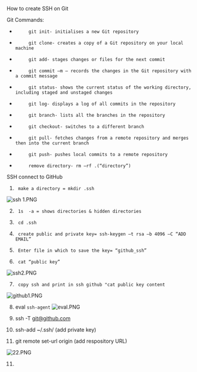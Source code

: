 How to create SSH on Git



Git Commands:

-          git init- initialises a new Git repository

-          git clone- creates a copy of a Git repository on your local machine

-          git add- stages changes or files for the next commit

-          git commit –m – records the changes in the Git repository with a commit message

-          git status- shows the current status of the working directory, including staged and unstaged changes

-          git log- displays a log of all commits in the repository

-          git branch- lists all the branches in the repository

-          git checkout- switches to a different branch

-          git pull- fetches changes from a remote repository and merges then into the current branch

-          git push- pushes local commits to a remote repository

-          remove directory- rm –rf .(“directory”)

 

SSH connect to GitHub

1)      make a directory = mkdir .ssh
![ssh 1.PNG](..%2F..%2F..%2F..%2F..%2F..%2FDownloads%2Fssh%201.PNG)

2)      1s  -a = shows directories & hidden directories

3)      cd .ssh

4)      create public and private key= ssh-keygen –t rsa –b 4096 –C “ADD EMAIL”

5)      Enter file in which to save the key= “github_ssh”

6)      cat “public key”
![ssh2.PNG](..%2F..%2F..%2F..%2F..%2F..%2FDownloads%2Fssh2.PNG)


7)      copy ssh and print in ssh github "cat public key content 
![github1.PNG](..%2F..%2F..%2F..%2F..%2F..%2FDownloads%2Fgithub1.PNG)




8) eval `ssh-agent`
![eval.PNG](..%2F..%2F..%2F..%2F..%2F..%2FDownloads%2Feval.PNG)


9) ssh -T git@github.com
9) ssh-add ~/.ssh/ (add private key)



10) git remote set-url origin (add respository URL)

![22.PNG](..%2F..%2F..%2F..%2F..%2F..%2FDownloads%2F22.PNG)

11)
 

